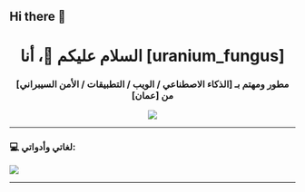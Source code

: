 ## Hi there 👋

<!--
**nnaall16/nnaall16** is a ✨ _special_ ✨ repository because its `README.md` (this file) appears on your GitHub profile.

Here are some ideas to get you started:

- 🔭 I’m currently working on ...
- 🌱 I’m currently learning ...
- 👯 I’m looking to collaborate on ...
- 🤔 I’m looking for help with ...
- 💬 Ask me about ...
- 📫 How to reach me: ...
- 😄 Pronouns: ...
- ⚡ Fun fact: ...
--><h1 align="center">السلام عليكم 👋، أنا [uranium_fungus]</h1>
<h3 align="center">مطور ومهتم بـ [الذكاء الاصطناعي / الويب / التطبيقات / الأمن السيبراني] من [عمان]</h3>

<p align="center">
  <img src="https://readme-typing-svg.herokuapp.com/?lines=أهلاً+بكم+في+صفحتي+الشخصية;أحب+مشاركة+المعرفة+والتطوير;دائمًا+أتعلم+شيء+جديد!" />
</p>

---

### 💻 لغاتي وأدواتي:
<p>
  <img src="https://skillicons.dev/icons?i=js,ts,react,python,django,flutter,git,github,linux,vscode" />
</p>

---





